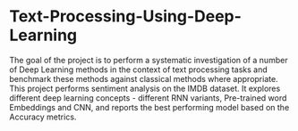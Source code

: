 # Text-Processing-Using-Deep-Learning

The goal of the project is to perform a systematic investigation of a number of Deep Learning methods in the context of text processing tasks and benchmark these methods against classical methods where appropriate. This project performs sentiment analysis on the IMDB dataset. It explores different deep learning concepts - different RNN variants, Pre-trained word Embeddings and CNN, and reports the best performing model based on the Accuracy metrics.
